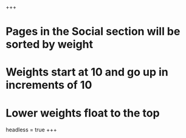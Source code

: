 +++
# Pages in the Social section will be sorted by weight
# Weights start at 10 and go up in increments of 10
# Lower weights float to the top
headless = true
+++
